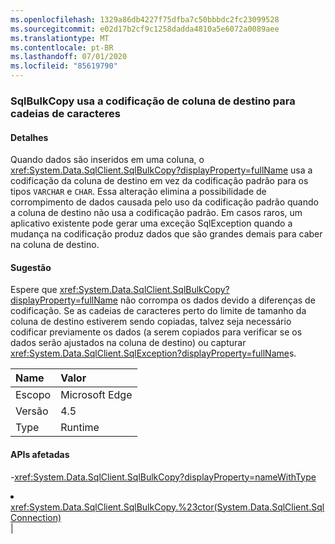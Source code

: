 ```yaml
---
ms.openlocfilehash: 1329a86db4227f75dfba7c50bbbdc2fc23099528
ms.sourcegitcommit: e02d17b2cf9c1258dadda4810a5e6072a0089aee
ms.translationtype: MT
ms.contentlocale: pt-BR
ms.lasthandoff: 07/01/2020
ms.locfileid: "85619790"
---
```

### <a name="sqlbulkcopy-uses-destination-column-encoding-for-strings"></a>SqlBulkCopy usa a codificação de coluna de destino para cadeias de caracteres

#### <a name="details"></a>Detalhes

Quando dados são inseridos em uma coluna, o <xref:System.Data.SqlClient.SqlBulkCopy?displayProperty=fullName> usa a codificação da coluna de destino em vez da codificação padrão para os tipos <code>VARCHAR</code> e <code>CHAR</code>. Essa alteração elimina a possibilidade de corrompimento de dados causada pelo uso da codificação padrão quando a coluna de destino não usa a codificação padrão. Em casos raros, um aplicativo existente pode gerar uma exceção SqlException quando a mudança na codificação produz dados que são grandes demais para caber na coluna de destino.

#### <a name="suggestion"></a>Sugestão

Espere que <xref:System.Data.SqlClient.SqlBulkCopy?displayProperty=fullName> não corrompa os dados devido a diferenças de codificação. Se as cadeias de caracteres perto do limite de tamanho da coluna de destino estiverem sendo copiadas, talvez seja necessário codificar previamente os dados (a serem copiados para verificar se os dados serão ajustados na coluna de destino) ou capturar <xref:System.Data.SqlClient.SqlException?displayProperty=fullName>s.

| Name    | Valor       |
|:--------|:------------|
| Escopo   |Microsoft Edge|
|Versão|4.5|
|Type|Runtime

#### <a name="affected-apis"></a>APIs afetadas

-<xref:System.Data.SqlClient.SqlBulkCopy?displayProperty=nameWithType></li><li><xref:System.Data.SqlClient.SqlBulkCopy.%23ctor(System.Data.SqlClient.SqlConnection)></li></ul>|
